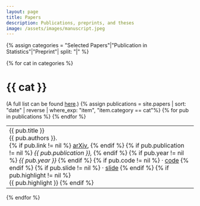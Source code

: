 ```yaml
---
layout: page
title: Papers
description: Publications, preprints, and theses
image: /assets/images/manuscript.jpeg
---
```



<div class='papers'>


  {% assign categories = "Selected Papers"|"Publication in Statistics"|"Preprint"| split: "|" %}


  {% for cat in categories %}

  <h1>{{ cat }} </h1>
  (A full list can be found <a href='https://scholar.google.com/citations?user=xBePphQAAAAJ&hl=en'>here</a>.)
  {% assign publications = site.papers | sort: "date" | reverse | where_exp: "item", "item.category == cat"%}

  <table class='papers-table'>
  {% for pub in publications %}
  <tr>
  <td>
   <div class="pubtitle">{{ pub.title }}</div>
    <div class="pubauthors">{{ pub.authors }}.</div>
    {% if pub.link != nil %}
       <a href='{{ pub.link }}'>arXiv</a>,
    {% endif %}
    {% if pub.publication != nil %}
       <em>{{ pub.publication }},</em> 
    {% endif %}
    {% if pub.year != nil %} 
        <em>{{ pub.year }}</em> 
    {% endif %}
    {% if pub.code != nil %} 
       &middot; <a href='{{ pub.code }}'>code</a>
    {% endif %}
    {% if pub.slide != nil %} 
       &middot; <a href='{{ pub.slide }}'>slide</a>
    {% endif %}
    {% if pub.highlight != nil %} 
       <br><span id='highlight'>{{ pub.highlight }}</span> 
    {% endif %}
  </td>
  </tr>
  {% endfor %}
  </table>
   
  {% endfor %}


</div>

<!-- {% capture markdown_content %}
# Software 

Aside from the code associated with the papers above, here are some packages that I maintain. 

<span style="color: black; font-weight: bold">testing-by-betting</span>: A python package which implements various methods for sequential, nonparametric hypothesis testing using various tools from game-theoretic probability and statistics. [[github]()] [[pypi]()]

<span style="color: black; font-weight: bold">xbounds</span>: A lightweight python package for Extreme Bounds Analysis. Computes both Leamer and Sala-i-Martin robustness criteria. Handles fixed-effects and multiprocessing. [[github]()] [[pypi]()]

{% endcapture %}
{{ markdown_content | markdownify }} -->




